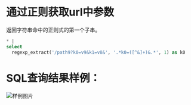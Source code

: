 # 通过正则获取url中参数

返回字符串命中的正则式的第一个子串。


```SQL
* |
select
  regexp_extract('/path9?k0=v9&k1=v8&', '.*k0=([^&]+)&.*', 1) as k0
```

# SQL查询结果样例：

![样例图片](http://slsconsole.oss-cn-hangzhou.aliyuncs.com/sql_sample/20200407160417.jpg)